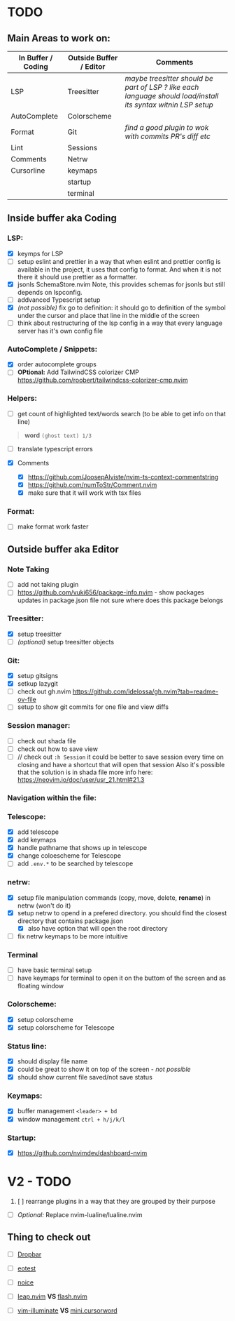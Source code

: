 # TODO

## Main Areas to work on:

| In Buffer / Coding | Outside Buffer / Editor | Comments                                                                                                      |
| ------------------ | ----------------------- | ------------------------------------------------------------------------------------------------------------- |
| LSP                | Treesitter              | _maybe treesitter should be part of LSP ? like each language should load/install its syntax witnin LSP setup_ |
| AutoComplete       | Colorscheme             |                                                                                                               |
| Format             | Git                     | _find a good plugin to wok with commits PR's diff etc_                                                        |
| Lint               | Sessions                |                                                                                                               |
| Comments           | Netrw                   |                                                                                                               |
| Cursorline         | keymaps                 |                                                                                                               |
|                    | startup                 |                                                                                                               |
|                    | terminal                |                                                                                                               |

## Inside buffer aka Coding

### LSP:

- [x] keymps for LSP
- [ ] setup eslint and prettier in a way that when eslint and prettier config is available in the project, it uses that config to format. And when it is not there it should use prettier as a formatter.
- [x] jsonls SchemaStore.nvim Note, this provides schemas for jsonls but still depends on lspconfig.
- [ ] addvanced Typescript setup
- [x] _(not possible)_ fix go to definition: it should go to definition of the symbol under the cursor and place that line in the middle of the screen
- [ ] think about restructuring of the lsp config in a way that every language server has it's own config file

### AutoComplete / Snippets:

- [x] order autocomplete groups
- [ ] **OPtional:** Add TailwindCSS colorizer CMP https://github.com/roobert/tailwindcss-colorizer-cmp.nvim

### Helpers:

- [ ] get count of highlighted text/words search (to be able to get info on that line)

> **word** `(ghost text) 1/3`

- [ ] translate typescript errors

- [x] Comments
  - [x] https://github.com/JoosepAlviste/nvim-ts-context-commentstring
  - [x] https://github.com/numToStr/Comment.nvim
  - [x] make sure that it will work with tsx files

### Format:

- [ ] make format work faster

## Outside buffer aka Editor

### Note Taking

- [ ] add not taking plugin
- [ ] https://github.com/vuki656/package-info.nvim - show packages updates in package.json file
      not sure where does this package belongs

### Treesitter:

- [x] setup treesitter
- [ ] _(optional)_ setup treesitter objects

### Git:

- [x] setup gitsigns
- [x] setkup lazygit
- [ ] check out gh.nvim https://github.com/ldelossa/gh.nvim?tab=readme-ov-file
- [ ] setup to show git commits for one file and view diffs

### Session manager:

- [ ] check out shada file
- [ ] check out how to save view
- [ ] // check out `:h Session`
      it could be better to save session every time on closing and have a shortcut that will open that session
      Also it's possible that the solution is in shada file
      more info here: https://neovim.io/doc/user/usr_21.html#21.3

### Navigation within the file:

### Telescope:

- [x] add telescope
- [x] add keymaps
- [x] handle pathname that shows up in telescope
- [x] change coloescheme for Telescope
- [ ] add `.env.*` to be searched by telescope

### netrw:

- [x] setup file manipulation commands (copy, move, delete, **rename**) in netrw (won't do it)
- [x] setup netrw to opend in a prefered directory. you should find the closest directory that contains package.json
  - [x] also have option that will open the root directory
- [ ] fix netrw keymaps to be more intuitive

### Terminal

- [ ] have basic terminal setup
- [ ] have keymaps for terminal to open it on the buttom of the screen and as floating window

### Colorscheme:

- [x] setup colorscheme
- [x] setup colorscheme for Telescope

### Status line:

- [x] should display file name
- [x] could be great to show it on top of the screen - _not possible_
- [x] should show current file saved/not save status

### Keymaps:

- [x] buffer management `<leader> + bd`
- [x] window management `ctrl + h/j/k/l`

### Startup:

- [x] https://github.com/nvimdev/dashboard-nvim

# V2 - TODO

1. [ ] rearrange plugins in a way that they are grouped by their purpose

- [ ] _Optional:_ Replace nvim-lualine/lualine.nvim

## Thing to check out

- [ ] [Dropbar](https://github.com/Bekaboo/dropbar.nvim)
- [ ] [eotest](https://github.com/nvim-neotest/neotest)
- [ ] [noice](https://github.com/folke/noice.nvim)
- [ ] [leap.nvim](https://github.com/ggandor/leap.nvim) **VS** [flash.nvim](https://github.com/folke/flash.nvim)
- [ ] [vim-illuminate](https://github.com/RRethy/vim-illuminate) **VS** [mini.cursorword](https://github.com/echasnovski/mini.nvim/blob/main/readmes/mini-cursorword.md)

